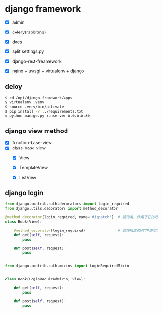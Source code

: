 # django framework

- [x] admin
- [x] celery(rabbitmq)
- [x] docs 
- [x] split settings.py 
- [x] django-rest-freamework 
- [x] nginx + uwsgi + virtualenv + django


## deloy
```bash
$ cd /opt/django-framework/apps
$ virtualenv .venv
$ source .venv/bin/activate
$ pip install -r ../requirements.txt
$ python manage.py runserver 0.0.0.0:80
```

## django view method
- [x] function-base-view
- [x] class-base-view
    - [x] View 
    - [x] TemplateView
    - [x] ListView



## django login

```python
from django.contrib.auth.decorators import login_required
from django.utils.decorators import method_decorator

@method_decorator(login_required, name='dispatch')	# 装饰类，作用于它的所有方法。
class Book(View):

	@method_decorator(login_required)				# 装饰指定的HTTP请求方法，作用于该方法。
	def get(self, request):
		pass

	def post(self, request):
		pass
	
```

```python
from django.contrib.auth.mixins import LoginRequiredMixin


class Book(LoginRequiredMixin, View):

	def get(self, request):
		pass

	def post(self, request):
		pass
```
